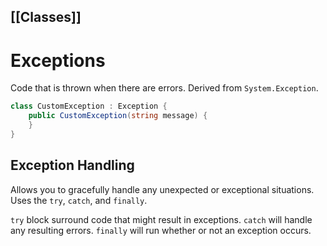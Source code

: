 [[Classes]]
---
# Exceptions
Code that is thrown when there are errors. Derived from `System.Exception`.

```csharp
class CustomException : Exception {
	public CustomException(string message) {
	}
}
```

## Exception Handling
Allows you to gracefully handle any unexpected or exceptional situations. Uses the `try`, `catch`, and `finally`.

`try` block surround code that might result in exceptions.
`catch` will handle any resulting errors.
`finally` will run whether or not an exception occurs.